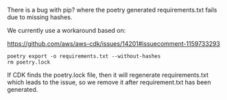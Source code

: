 There is a bug with pip? where the poetry generated requirements.txt fails due to missing hashes.

We currently use a workaround based on:

https://github.com/aws/aws-cdk/issues/14201#issuecomment-1159733293

```
poetry export -o requirements.txt --without-hashes 
rm poetry.lock
```

If CDK finds the poetry.lock file, then it will regenerate requirements.txt which leads to the issue, so we remove it after requirement.txt has been generated.